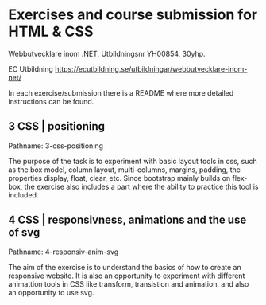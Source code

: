 # Exercises and course submission for HTML & CSS

Webbutvecklare inom .NET, Utbildningsnr YH00854, 30yhp.

EC Utbildning <https://ecutbildning.se/utbildningar/webbutvecklare-inom-net/>

In each exercise/submission there is a README where more detailed instructions can be found.


## 3 CSS | positioning

Pathname: 3-css-positioning

The purpose of the task is to experiment with basic layout tools in css, such as the box model, column layout, multi-columns, margins, padding, the properties display, float, clear, etc. Since bootstrap mainly builds on flex-box, the exercise also includes a part where the ability to practice this tool is included.

## 4 CSS | responsivness, animations and the use of svg

Pathname: 4-responsiv-anim-svg

The aim of the exercise is to understand the basics of how to create an responsive website. It is also an opportunity to experiment with different animattion tools in CSS like transform, transistion and animation, and also an opportunity to use svg.

